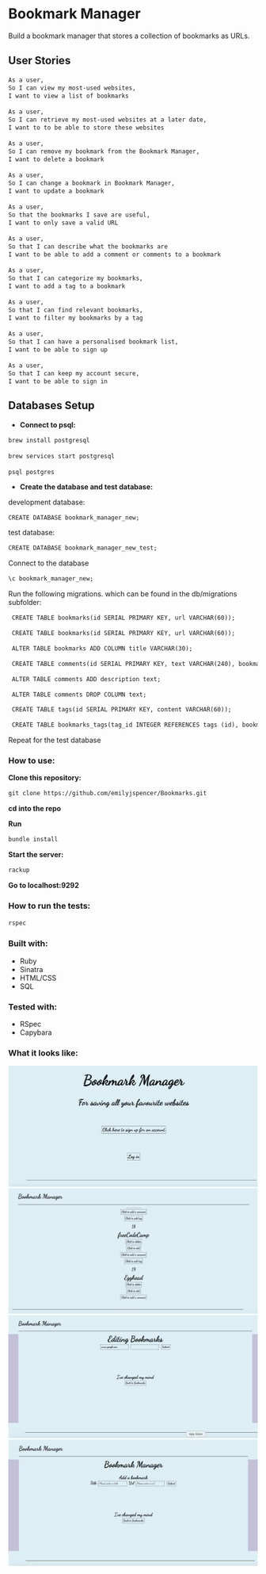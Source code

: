 # Bookmark Manager


Build a bookmark manager that stores a collection of bookmarks as
URLs.


 
## User Stories

 ```
 As a user,
 So I can view my most-used websites,
 I want to view a list of bookmarks

 As a user,
 So I can retrieve my most-used websites at a later date,
 I want to to be able to store these websites 

 As a user,
 So I can remove my bookmark from the Bookmark Manager,
 I want to delete a bookmark

 As a user,
 So I can change a bookmark in Bookmark Manager,
 I want to update a bookmark

 As a user,
 So that the bookmarks I save are useful,
 I want to only save a valid URL

 As a user,
 So that I can describe what the bookmarks are
 I want to be able to add a comment or comments to a bookmark

 As a user,
 So that I can categorize my bookmarks,
 I want to add a tag to a bookmark

 As a user,
 So that I can find relevant bookmarks,
 I want to filter my bookmarks by a tag

 As a user,
 So that I can have a personalised bookmark list,
 I want to be able to sign up

 As a user,
 So that I can keep my account secure,
 I want to be able to sign in
 ```
 



 ## Databases Setup

 * **Connect to psql:**

 ```
 brew install postgresql

 brew services start postgresql

 psql postgres
 ```

 * **Create the database and test database:**

development database:

```html
CREATE DATABASE bookmark_manager_new;
```

test database:

```html
CREATE DATABASE bookmark_manager_new_test;
```

Connect to the database

```html
\c bookmark_manager_new;
```

Run the following migrations. which can be found in the db/migrations subfolder: 

```html
 CREATE TABLE bookmarks(id SERIAL PRIMARY KEY, url VARCHAR(60));
```
```html
 CREATE TABLE bookmarks(id SERIAL PRIMARY KEY, url VARCHAR(60));
```
```html
 ALTER TABLE bookmarks ADD COLUMN title VARCHAR(30);
```
```html
 CREATE TABLE comments(id SERIAL PRIMARY KEY, text VARCHAR(240), bookmark_id INTEGER REFERENCES bookmarks (id));
```
```html
 ALTER TABLE comments ADD description text;
```
```html
 ALTER TABLE comments DROP COLUMN text;
```
```html
 CREATE TABLE tags(id SERIAL PRIMARY KEY, content VARCHAR(60));
```
```html
 CREATE TABLE bookmarks_tags(tag_id INTEGER REFERENCES tags (id), bookmark_id INTEGER REFERENCES bookmarks (id));
``` 

Repeat for the test database

### How to use:

**Clone this repository:**

```html
git clone https://github.com/emilyjspencer/Bookmarks.git
```

**cd into the repo**

**Run**

```html
bundle install
```

**Start the server:**

```html
rackup
```

**Go to localhost:9292**

### How to run the tests:

```html
rspec
```

### Built with:

* Ruby
* Sinatra
* HTML/CSS
* SQL

### Tested with:

* RSpec
* Capybara

### What it looks like:
![homepage](homepage.png)
![bookmarks](bookmarks.png)
![edit](edit.png)
![add](addbookmark.png)




